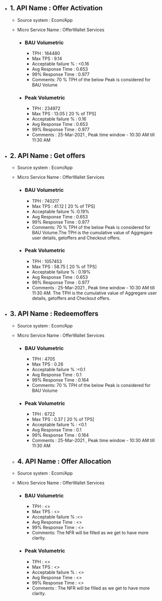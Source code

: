- ## 1. API Name : Offer Activation
  - Source system : Ecom/App
  - Micro Service Name : OfferWallet Services
  
    - ### BAU Volumetric
         - TPH : 164480
         - Max TPS : 9.14
         - Acceptable failure % : <0.16
         - Avg Response Time : 0.653
         - 99% Response Time : 0.977
         - Comments: 70 % TPH of the below Peak is considered for BAU Volume
     - ### Peak Volumetric
         - TPH : 234972
         - Max TPS : 13.05  [ 20 % of TPS]
         - Acceptable failure % : 0.16
         - Avg Response Time : 0.653
         - 99% Response Time : 0.977
         - Comments : 25-Mar-2021 , Peak time window - 10:30 AM till 11:30 AM
    
- ## 2. API Name : Get offers
  - Source system : Ecom/App
  - Micro Service Name : OfferWallet Services
  
    - ### BAU Volumetric
         - TPH : 740217
         - Max TPS : 41.12 [ 20 % of TPS]
         - Acceptable failure % :0.19%
         - Avg Response Time : 0.653
         - 99% Response Time : 0.977
         - Comments: 70 % TPH of the below Peak is considered for BAU Volume.The TPH is the cumulative value of Aggregare user details, getoffers and Checkout offers.
     - ### Peak Volumetric
         - TPH : 1057453
         - Max TPS : 58.75 [ 20 % of TPS]
         - Acceptable failure % : 0.19%
         - Avg Response Time : 0.653
         - 99% Response Time : 0.977
         - Comments : 25-Mar-2021 , Peak time window - 10:30 AM till 11:30 AM. The TPH is the cumulative value of Aggregare user details, getoffers and Checkout offers.
         
- ## 3. API Name : Redeemoffers
  - Source system : Ecom/App
  - Micro Service Name : OfferWallet Services
  
    - ### BAU Volumetric
         - TPH : 4705
         - Max TPS : 0.26
         - Acceptable failure % :<0.1
         - Avg Response Time : 0.1
         - 99% Response Time : 0.164
         - Comments: 70 % TPH of the below Peak is considered for BAU Volume
     - ### Peak Volumetric
         - TPH : 6722
         - Max TPS : 0.37 [ 20 % of TPS]
         - Acceptable failure % : <0.1
         - Avg Response Time : 0.1
         - 99% Response Time : 0.164
         - Comments : 25-Mar-2021 , Peak time window - 10:30 AM till 11:30 AM
        
        
  - ## 4. API Name : Offer Allocation
  - Source system : Ecom/App
  - Micro Service Name : OfferWallet Services
  
    - ### BAU Volumetric
         - TPH : <<TBF  >>
         - Max TPS : <<TBF >>
         - Acceptable failure % :<<TBF >>
         - Avg Response Time : <<TBF>>
         - 99% Response Time : <<TBF>>
         - Comments: The NFR will be filled as we get to have more clarity.
     - ### Peak Volumetric
         - TPH : <<TBF>>
         - Max TPS : <<TBF>>
         - Acceptable failure % : <<TBF>>
         - Avg Response Time : <<TBF>>
         - 99% Response Time : <<TBF>>
         - Comments : The NFR will be filled as we get to have more clarity.



   
